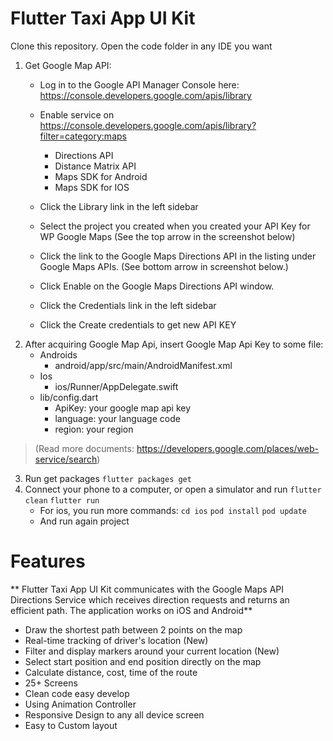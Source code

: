 # Flutter Taxi App UI Kit
Clone this repository. Open the code folder in any IDE you want
1. Get Google Map API:
	- Log in to the Google API Manager Console here: https://console.developers.google.com/apis/library
	- Enable service on https://console.developers.google.com/apis/library?filter=category:maps
		- Directions API
		- Distance Matrix API
		- Maps SDK for Android
		- Maps SDK for IOS
	- Click the Library link in the left sidebar
	- Select the project you created when you created your API Key for WP Google Maps (See the top arrow in the screenshot below)
	- Click the link to the Google Maps Directions API in the listing under Google Maps APIs. (See bottom arrow in screenshot below.)
	- Click Enable on the Google Maps Directions API window.

	- Click the Credentials link in the left sidebar
	- Click the Create credentials to get new API KEY
2. After acquiring Google Map Api, insert  Google Map Api Key to some file:
	- Androids
		- android/app/src/main/AndroidManifest.xml
	- Ios
		- ios/Runner/AppDelegate.swift
	- lib/config.dart
		- ApiKey: your google map api key
		- language: your language code
		- region: your region
> (Read more documents: https://developers.google.com/places/web-service/search)

3. Run get packages
```flutter packages get```
4. Connect your phone to a computer, or open a simulator and run
```flutter clean```
```flutter run```
	- For ios, you run more commands:
```cd ios```
```pod install```
```pod update```
	- And run again project

# Features
**
Flutter Taxi App UI Kit communicates with the Google Maps API Directions Service which receives direction requests and returns an efficient path. The application works on iOS and Android**
- Draw the shortest path between 2 points on the map
- Real-time tracking of driver's location (New)
- Filter and display markers around your current location (New)
- Select start position and end position directly on the map
- Calculate distance, cost, time of the route
- 25+ Screens
- Clean code easy develop
- Using Animation Controller
- Responsive Design to any all device screen
- Easy to Custom layout
